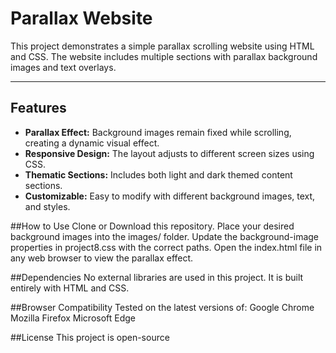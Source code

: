 
# Parallax Website

This project demonstrates a simple parallax scrolling website using HTML and CSS. The website includes multiple sections with parallax background images and text overlays.

---

## Features
- **Parallax Effect:** Background images remain fixed while scrolling, creating a dynamic visual effect.
- **Responsive Design:** The layout adjusts to different screen sizes using CSS.
- **Thematic Sections:** Includes both light and dark themed content sections.
- **Customizable:** Easy to modify with different background images, text, and styles.



##How to Use
Clone or Download this repository.
Place your desired background images into the images/ folder. Update the background-image properties in project8.css with the correct paths.
Open the index.html file in any web browser to view the parallax effect.

##Dependencies
No external libraries are used in this project. It is built entirely with HTML and CSS.

##Browser Compatibility
Tested on the latest versions of:
Google Chrome
Mozilla Firefox
Microsoft Edge

##License
This project is open-source 
